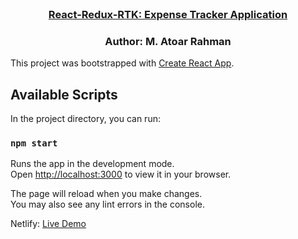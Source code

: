 <!-- PROJECT LOGO -->
<br />
 <p align="center">
    <h3 align="center "><a href="#" target="_blank" >React-Redux-RTK: Expense Tracker Application</a></h3>
    <h3 align="center ">Author: M. Atoar Rahman</h3>
</p>

<!-- TABLE OF CONTENTS -->
This project was bootstrapped with [Create React App](https://github.com/facebook/create-react-app).

## Available Scripts

In the project directory, you can run:

### `npm start`

Runs the app in the development mode.\
Open [http://localhost:3000](http://localhost:3000) to view it in your browser.

The page will reload when you make changes.\
You may also see any lint errors in the console.

<p>Netlify: <a href="https://strong-tapioca-222eae.netlify.app" target="_blank" >Live Demo</a></p>